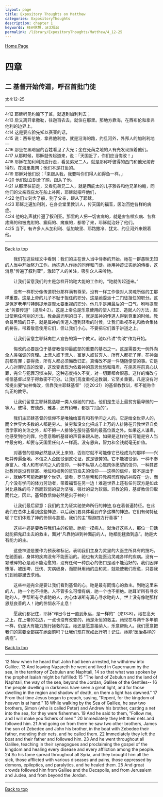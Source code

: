 ```yaml
---
layout: page
title: Expository Thoughts on Matthew
categories: ExpositoryThoughts
description: chapter 1
keywords: 释经默想，马太福音
permalink: /library/ExpositoryThoughts/Matthew/4_12-25
---
```

[ Home Page ]({{site.baseurl}}/index) <br>

<a name="0"></a>
# 四章 

## 二 基督开始传道，呼召首批门徒

太4:12-25

***

4:12 耶稣听见约翰下了监，就退到加利利去；<br>
4:13 后又离开拿撒勒，往迦百农去，就住在那里。那地方靠海，在西布伦和拿弗他利的边界上。<br>
4:14 这是要应验先知以赛亚的话，<br>
4:15 说：西布伦地，拿弗他利地，就是沿海的路，约旦河外，外邦人的加利利地—<br>
4:16 那坐在黑暗里的百姓看见了大光；坐在死荫之地的人有光发现照着他们。<br>
4:17 从那时候，耶稣就传起道来，说：「天国近了，你们应当悔改！」<br>
4:18 耶稣在加利利海边行走，看见弟兄二人，就是那称呼彼得的西门和他兄弟安得烈，在海里撒网；他们本是打鱼的。<br>
4:19 耶稣对他们说：「来跟从我，我要叫你们得人如得鱼一样。」<br>
4:20 他们就立刻舍了网，跟从了他。<br>
4:21 从那里往前走，又看见弟兄二人，就是西庇太的儿子雅各和他兄弟约翰，同他们的父亲西庇太在船上补网，耶稣就招呼他们，<br>
4:22 他们立刻舍了船，别了父亲，跟从了耶稣。<br>
4:23 耶稣走遍加利利，在各会堂里教训人，传天国的福音，医治百姓各样的病症。<br>
4:24 他的名声就传遍了叙利亚。那里的人把一切害病的，就是害各样疾病、各样疼痛的和被鬼附的、癫痫的、瘫痪的，都带了来，耶稣就治好了他们。<br>
4:25 当下，有许多人从加利利、低加坡里、耶路撒冷、犹太、约旦河外来跟着他。<br>

***

[Back to top](#0)

&emsp;&emsp;我们在这些经文中看到：我们的主在世人当中侍奉的开始。祂在一群愚昧无知的人当中开始努力工作。祂拣选人作祂的同伴和门徒。祂用神迹证实祂的侍奉，这消息"传遍了叙利亚"，激起了人的关注，吸引众人来听祂。

&emsp;&emsp;让我们留意我们的主是怎样开始祂大能的工作的，“祂就传起道来。”

&emsp;&emsp;没有一样职分像传道职分那样满有尊荣，没有一样工作像对人灵魂所做的工那样重要。这是上帝的儿子不耻于担任的职分。这是祂委派十二门徒担任的职分。这是保罗老年时特别提示提摩太要重视的职分。他几乎是用最后的一口气，吩咐提摩太“务要传道”（提后4:2）。这是上帝总是乐意使用的使人归正、造就人的方法，超过使用任何别的方法。教会最光明的日子，就是属神的传道人得到尊重的时候。教会最黑暗的日子，就是属神的传道人遭到轻看的时候。让我们重视圣礼和教会集体的祷告，带着敬意使用它们，但让我们小心，不要把它们置于讲道之上。

&emsp;&emsp;让我们留意主耶稣向世人宣告的第一个教义。祂以传讲"悔改"作为开始。

&emsp;&emsp;悔改的必要是位于基督教信仰最底部的重要的基石之一。这是需要无一例外向全人类强调的真理。上流人或下流人，富足人或贫穷人，所有人都犯了罪，在神面前都有罪；要得救，所有人都必须悔改归正。真悔改不是一件随随便便的事。它是人心对罪彻底的改变，这改变表现为依着神的意思忧愁和降卑，在施恩座前真心认罪，完全与犯罪习惯决裂，这种态度持久不变，对一切罪都会恨恶。这样的悔改与相信基督以至于得救密不可分。让我们高度重视这教训，它至关重要。凡是没有时常提出要“向神悔改，信靠我主耶稣基督”（徒20:21）的基督教教训，都不能称作纯正的教导。

&emsp;&emsp;让我们留意主耶稣挑选哪一类人做祂的门徒。他们是生活上最贫穷最卑微的一等人。彼得、安德烈、雅各，还有约翰，都是“打鱼的”。

&emsp;&emsp;我们主耶稣基督的信仰不是唯独给富有和有学问之人的。它是给全世界人的，而全世界大多数的人都是穷人。贫穷和没文化把成千上万的人排除在异教世界自负哲学家的关注之外，却不把一人排除在服侍基督的最高位置之外。如果这人谦卑，他感受到他的罪，他愿意聆听基督的声音来跟从祂，如果是这样他有可能是穷人当中最穷的，却要与天国里任何人一样高。没有恩典，智力和金钱就毫无价值。

&emsp;&emsp;对基督的信仰必然是从天上来的，否则它就不可能像它已经成为的那样——兴旺并传遍全地。不信之人企图驳倒这论证，这是徒劳的。它不能被驳倒。一种不奉承富人、伟人和有学问之人的信仰，一种不纵容人心属肉体愿望的信仰，一种其首批教师是没有财富、地位和权势的贫穷渔夫的信仰——这样的信仰，若不是出于神，就绝不可能掀翻整个世界。请看，罗马皇帝和异教祭司辉煌的神殿在一边，而几个没有学问的体力劳动者，带着福音在另一边！难道世界上还有任何双方是如此对比悬殊的吗？然而软弱的显为坚强，强壮的显为软弱。异教沦陷，基督教信仰取而代之。因此，基督教信仰必然是出于神的！

&emsp;&emsp;让我们最后留意：我们的主为证实祂使命所行的神迹,存在着普遍特征。在此我们在总体上看到这些神迹，以后我们要具体看到许多这样的神迹。它们有何特征呢？它们体现了神的怜悯与慈爱。我们的主“周游四方行善事”！

&emsp;&emsp;这些神迹是要教导我们主的权能。祂能一摸病人，就治好这些人，那位一句话就能把鬼赶出去的救主，面对“凡靠祂进到神面前的人，祂都能拯救到底”。祂是大有能力的主。

&emsp;&emsp;这些神迹是要作为预表和标记，表明我们主身为灵里的大医生所具有的技巧。在祂面前，身体的疾病没有不能医治的。祂也有大能医治灵魂各样的疾病。没有一颗破碎的心是祂不能治愈的，没有任何一种良心的伤口是祂不能治好的。我们因罪堕落，被压垮、压伤、灾病缠身，而耶稣用祂的血和灵，就能使我们痊愈，只要我们到祂那里去求祂。

&emsp;&emsp;这些神迹完全是要让我们看到基督的心。祂是最有同情心的救主。到祂这里来的人，祂一个也不拒绝。人不管多么可憎有病，祂一个也不拒绝。祂耳听所有寻求祂的人，手帮所有寻求祂的人，内心体谅所有真心寻求祂的人。世上没有像祂那样恩慈良善的人！祂的怜悯永不止息！

&emsp;&emsp;愿我们都记住，耶稣“昨日今日一直到永远，是一样的”（来13:8）。祂在高天之上，在上帝的右边，一点也没有改变的，祂是永恒的救主。祂现在与两千多年前一样，仍是大有能力施行拯救的主，祂还是愿意接纳人，乐意帮助人。我们愿意把我们的需要全部摆在祂面前吗？让我们现在就如此行吧！记住，祂能“医治各样的病症”。

[Back to top](#0)

***

12 Now when he heard that John had been arrested, he withdrew into Galilee. 13 And leaving Nazareth he went and lived in Capernaum by the sea, in the territory of Zebulun and Naphtali, 14 so that what was spoken by the prophet Isaiah might be fulfilled: 15 "The land of Zebulun and the land of Naphtali, the way of the sea, beyond the Jordan, Galilee of the Gentiles-- 16 the people dwelling in darkness have seen a great light, and for those dwelling in the region and shadow of death, on them a light has dawned." 17 From that time Jesus began to preach, saying, "Repent, for the kingdom of heaven is at hand." 18 While walking by the Sea of Galilee, he saw two brothers, Simon (who is called Peter) and Andrew his brother, casting a net into the sea, for they were fishermen. 19 And he said to them, "Follow me, and I will make you fishers of men." 20 Immediately they left their nets and followed him. 21 And going on from there he saw two other brothers, James the son of Zebedee and John his brother, in the boat with Zebedee their father, mending their nets, and he called them. 22 Immediately they left the boat and their father and followed him. 23 And he went throughout all Galilee, teaching in their synagogues and proclaiming the gospel of the kingdom and healing every disease and every affliction among the people. 24 So his fame spread throughout all Syria, and they brought him all the sick, those afflicted with various diseases and pains, those oppressed by demons, epileptics, and paralytics, and he healed them. 25 And great crowds followed him from Galilee and the Decapolis, and from Jerusalem and Judea, and from beyond the Jordan.

***

[Back to top](#0)

